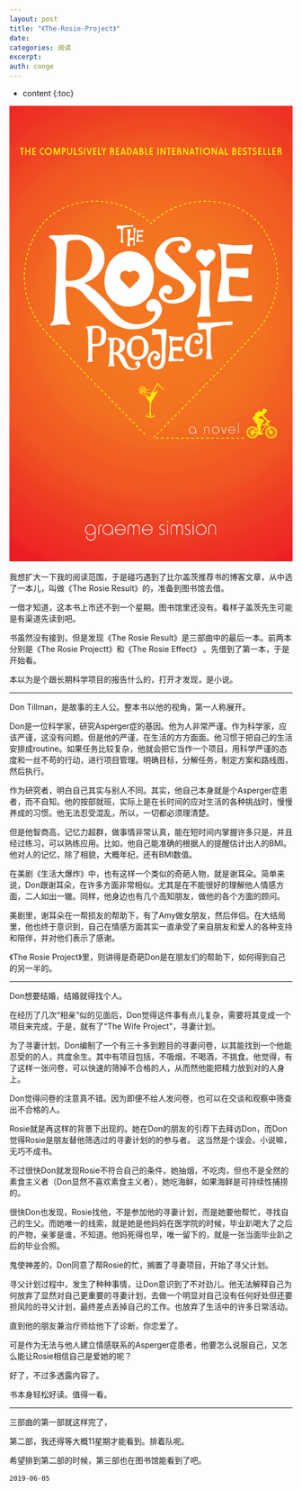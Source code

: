 ```yaml
---
layout: post
title: "《The-Rosie-Project》"
date:
categories: 阅读
excerpt:
auth: conge
---
```

* content
{:toc}

![ ](/assets/images/阅读/118382-316f9a5f5acb05a5.png)

我想扩大一下我的阅读范围，于是碰巧遇到了比尔盖茨推荐书的博客文章，从中选了一本儿，叫做《The Rosie Result》的，准备到图书馆去借。

一借才知道，这本书上市还不到一个星期。图书馆里还没有。看样子盖茨先生可能是有渠道先读到吧。

书虽然没有接到，但是发现《The Rosie Result》是三部曲中的最后一本。前两本分别是《The Rosie Projectt》和《The Rosie Effect》 。先借到了第一本，于是开始看。

本以为是个跟长期科学项目的报告什么的，打开才发现，是小说。

-----

Don Tillman，是故事的主人公。整本书以他的视角，第一人称展开。

Don是一位科学家，研究Asperger症的基因。他为人非常严谨。作为科学家，应该严谨，这没有问题。但是他的严谨，在生活的方方面面。他习惯于把自己的生活安排成routine。如果任务比较复杂，他就会把它当作一个项目，用科学严谨的态度和一丝不苟的行动，进行项目管理。明确目标，分解任务，制定方案和路线图，然后执行。

作为研究者，明白自己其实与别人不同。其实，他自己本身就是个Asperger症患者，而不自知。他的按部就班，实际上是在长时间的应对生活的各种挑战时，慢慢养成的习惯。他无法忍受混乱，所以，一切都必须理清楚。

但是他智商高，记忆力超群，做事情非常认真，能在短时间内掌握许多只是，并且经过练习，可以熟练应用。比如，他自己能准确的根据人的提醒估计出人的BMI。他对人的记忆，除了相貌，大概年纪，还有BMI数值。

在美剧《生活大爆炸》中，也有这样一个类似的奇葩人物，就是谢耳朵。简单来说，Don跟谢耳朵，在许多方面非常相似。尤其是在不能很好的理解他人情感方面，二人如出一辙。同样，他身边也有几个高知朋友，做他的各个方面的顾问。

美剧里，谢耳朵在一帮损友的帮助下，有了Amy做女朋友，然后伴侣。在大结局里，他也终于意识到，自己在情感方面其实一直承受了来自朋友和爱人的各种支持和陪伴，并对他们表示了感谢。

《The Rosie Project》里，则讲得是奇葩Don是在朋友们的帮助下，如何得到自己的另一半的。

-----

Don想要结婚，结婚就得找个人。

在经历了几次“相亲”似的见面后，Don觉得这件事有点儿复杂，需要将其变成一个项目来完成，于是，就有了“The Wife Project"，寻妻计划。

为了寻妻计划，Don编制了一个有三十多到题目的寻妻问卷，以其能找到一个他能忍受的的人，共度余生。其中有项目包括，不吸烟，不喝酒，不挑食。他觉得，有了这样一张问卷，可以快速的筛掉不合格的人，从而然他能把精力放到对的人身上。

Don觉得问卷的注意真不错。因为即便不给人发问卷，也可以在交谈和观察中筛查出不合格的人。

Rosie就是再这样的背景下出现的。她在Don的朋友的引荐下去拜访Don，而Don觉得Rosie是朋友替他筛选过的寻妻计划的的参与者。 这当然是个误会。小说嘛，无巧不成书。

不过很快Don就发现Rosie不符合自己的条件，她抽烟，不吃肉，但也不是全然的素食主义者（Don显然不喜欢素食主义者），她吃海鲜，如果海鲜是可持续性捕捞的。

很快Don也发现，Rosie找他，不是参加他的寻妻计划，而是她要他帮忙，寻找自己的生父。而她唯一的线索，就是她是他妈妈在医学院的时候，毕业趴喝大了之后的产物，亲爹是谁，不知道。他妈死得也早，唯一留下的，就是一张当面毕业趴之后的毕业合照。

鬼使神差的，Don同意了帮Rosie的忙，搁置了寻妻项目，开始了寻父计划。

寻父计划过程中，发生了种种事情，让Don意识到了不对劲儿。他无法解释自己为何放弃了显然对自己更重要的寻妻计划，去做一个明显对自己没有任何好处但还要担风险的寻父计划，最终差点丢掉自己的工作。也放弃了生活中的许多日常活动。

直到他的朋友兼治疗师给他下了诊断，你恋爱了。

可是作为无法与他人建立情感联系的Asperger症患者，他要怎么说服自己，又怎么能让Rosie相信自己是爱她的呢？

好了，不过多透露内容了。

书本身轻松好读。值得一看。

----

三部曲的第一部就这样完了，

第二部，我还得等大概11星期才能看到。排着队呢。

希望排到第二部的时候，第三部也在图书馆能看到了吧。

```
2019-06-05 
```
